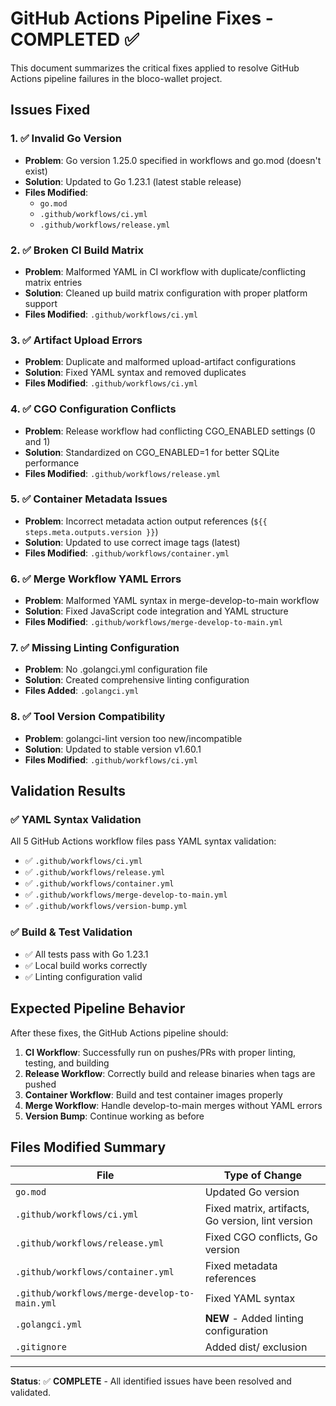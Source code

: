 # GitHub Actions Pipeline Fixes - COMPLETED ✅

This document summarizes the critical fixes applied to resolve GitHub Actions pipeline failures in the bloco-wallet project.

## Issues Fixed

### 1. ✅ Invalid Go Version
- **Problem**: Go version 1.25.0 specified in workflows and go.mod (doesn't exist)
- **Solution**: Updated to Go 1.23.1 (latest stable release)
- **Files Modified**: 
  - `go.mod`
  - `.github/workflows/ci.yml`
  - `.github/workflows/release.yml`

### 2. ✅ Broken CI Build Matrix
- **Problem**: Malformed YAML in CI workflow with duplicate/conflicting matrix entries
- **Solution**: Cleaned up build matrix configuration with proper platform support
- **Files Modified**: `.github/workflows/ci.yml`

### 3. ✅ Artifact Upload Errors
- **Problem**: Duplicate and malformed upload-artifact configurations
- **Solution**: Fixed YAML syntax and removed duplicates
- **Files Modified**: `.github/workflows/ci.yml`

### 4. ✅ CGO Configuration Conflicts
- **Problem**: Release workflow had conflicting CGO_ENABLED settings (0 and 1)
- **Solution**: Standardized on CGO_ENABLED=1 for better SQLite performance
- **Files Modified**: `.github/workflows/release.yml`

### 5. ✅ Container Metadata Issues
- **Problem**: Incorrect metadata action output references (`${{ steps.meta.outputs.version }}`)
- **Solution**: Updated to use correct image tags (latest)
- **Files Modified**: `.github/workflows/container.yml`

### 6. ✅ Merge Workflow YAML Errors
- **Problem**: Malformed YAML syntax in merge-develop-to-main workflow
- **Solution**: Fixed JavaScript code integration and YAML structure
- **Files Modified**: `.github/workflows/merge-develop-to-main.yml`

### 7. ✅ Missing Linting Configuration
- **Problem**: No .golangci.yml configuration file
- **Solution**: Created comprehensive linting configuration
- **Files Added**: `.golangci.yml`

### 8. ✅ Tool Version Compatibility
- **Problem**: golangci-lint version too new/incompatible
- **Solution**: Updated to stable version v1.60.1
- **Files Modified**: `.github/workflows/ci.yml`

## Validation Results

### ✅ YAML Syntax Validation
All 5 GitHub Actions workflow files pass YAML syntax validation:
- ✅ `.github/workflows/ci.yml`
- ✅ `.github/workflows/release.yml`
- ✅ `.github/workflows/container.yml`
- ✅ `.github/workflows/merge-develop-to-main.yml`
- ✅ `.github/workflows/version-bump.yml`

### ✅ Build & Test Validation
- ✅ All tests pass with Go 1.23.1
- ✅ Local build works correctly
- ✅ Linting configuration valid

## Expected Pipeline Behavior

After these fixes, the GitHub Actions pipeline should:

1. **CI Workflow**: Successfully run on pushes/PRs with proper linting, testing, and building
2. **Release Workflow**: Correctly build and release binaries when tags are pushed
3. **Container Workflow**: Build and test container images properly
4. **Merge Workflow**: Handle develop-to-main merges without YAML errors
5. **Version Bump**: Continue working as before

## Files Modified Summary

| File | Type of Change |
|------|---------------|
| `go.mod` | Updated Go version |
| `.github/workflows/ci.yml` | Fixed matrix, artifacts, Go version, lint version |
| `.github/workflows/release.yml` | Fixed CGO conflicts, Go version |
| `.github/workflows/container.yml` | Fixed metadata references |
| `.github/workflows/merge-develop-to-main.yml` | Fixed YAML syntax |
| `.golangci.yml` | **NEW** - Added linting configuration |
| `.gitignore` | Added dist/ exclusion |

---

**Status**: ✅ **COMPLETE** - All identified issues have been resolved and validated.